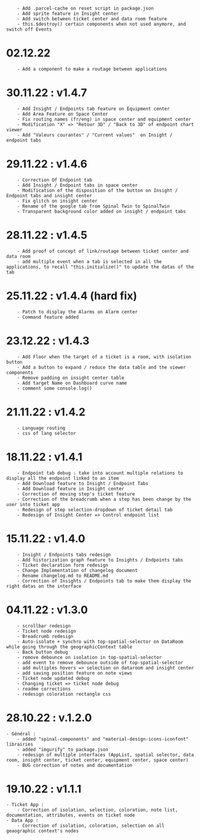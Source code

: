 #
        - Add .parcel-cache on reset script in package.json
        - Add sprite feature in Insight center
        - Add switch between ticket center and data room feature
        - this.$destroy() certain components when not used anymore, and switch off Events

# 02.12.22
        - Add a component to make a routage between applications 

# 30.11.22 : v1.4.7
        - Add Insight / Endpoints tab feature on Equipment center
        - Add Area Feature on Space Center
        - Fix routing names (fr/eng) in space center and equipment center
        - Modification "X" => "Retour 3D" / "Back to 3D" of endpoint chart viewer
        - Add "Valeurs courantes" / "Current values"  on Insight / endpoint tabs

# 29.11.22 : v1.4.6
        - Correction Of Endpoint tab
        - Add Insight / Endpoint tabs in space center
        - Modification of the disposition of the button on Insight / Endpoint tabs and insight center
        - Fix glitch on insight center
        - Rename of the google tab from Spinal Twin to SpinalTwin
        - Transparent background color added on insight / endpoint tabs

# 28.11.22 : v1.4.5
        - Add proof of concept of link/routage between ticket center and data room
        - add multiple event when a tab is selected in all the applications, to recall "this.initialize()" to update the datas of the tab

# 25.11.22 : v1.4.4 (hard fix)
        - Patch to display the Alarms on Alarm center
        - Command feature added

# 23.12.22 : v1.4.3
        - Add Floor when the target of a ticket is a room, with isolation button
        - Add a button to expand / reduce the data table and the viewer components
        - Remove padding on insight center table
        - Add target Name on Dashboard curve name
        - comment some console.log()

# 21.11.22 : v1.4.2
        - Language routing
        - css of lang selector

# 18.11.22 : v1.4.1
        - Endpoint tab debug : take into account multiple relations to display all the endpoint linked to an item
        - Add Download feature to Insight / Endpoint Tabs
        - Add Download feature in Insight center
        - Correction of moving step's ticket feature
        - Correction of the breadcrumb when a step has been change by the user into ticket app
        - Redesign of step selection-dropdown of ticket detail tab
        - Redesign of Insight Center => Control endpoint list

# 15.11.22 : v1.4.0
        - Insight / Endpoints tabs redesign
        - Add historization graph feature to Insights / Endpoints tabs
        - Ticket declaration form redesign
        - Change Implementation of changelog document
        - Rename changelog.md to README.md
        - Correction of Insights / Endpoints tab to make them display the right datas on the interface

# 04.11.22 : v1.3.0
        - scrollbar redesign
        - Ticket node redesign
        - Breadcrumb redesign
        - Auto-isolate + synchro with top-spatial-selector on DataRoom while going through the geographicContext table
        - Back button debug
        - remove debounce on isolation in top-spatial-selector
        - add event to remove debounce outside of top-spatial-selector
        - add multiples hovers => selection on dataroom and insight center
        - add saving position feature on note views
        - Ticket node updated debug
        - Changing ticket => ticket node debug
        - readme corrections
        - redesign coloration rectangle css

# 28.10.22 : v.1.2.0
    - Général : 
        - added "spinal-components" and "material-design-icons-iconfont" librairies
        - added "imgurify" to package.json
        - redesign of multiple interfaces (AppList, spatial selector, data room, insight center, ticket center, equipment center, space center)
        - BUG correction of notes and documentation

# 19.10.22 : v1.1.1
    - Ticket App :
        - Correction of isolation, selection, coloration, note list, documentation, attributes, events on ticket node
    - Data App : 
        - Correction of isolation, coloration, selection on all geaographic context's nodes






        

